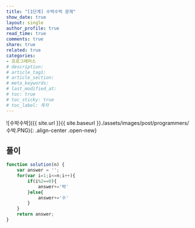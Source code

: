 ```yaml
---
title: "[1단계] 수박수박 문제"
show_date: true
layout: single
author_profile: true
read_time: true
comments: true
share: true
related: true
categories:
- 프로그래머스
# description: 
# article_tag1: 
# article_section: 
# meta_keywords: 
# last_modified_at: 
# toc: true
# toc_sticky: true
# toc_label: 목차
--- 
```


![수박수박]({{ site.url }}{{ site.baseurl }}./assets/images/post/programmers/수박.PNG){: .align-center .open-new}


## 풀이
```js
function solution(n) {
    var answer = '';
    for(var i=1;i<=n;i++){
        if(i%2==0){
            answer+='박'
        }else{
            answer+='수'
        }
    }
    return answer;
}
```
